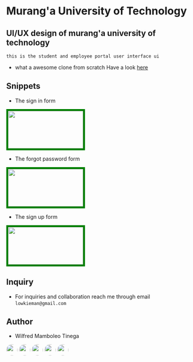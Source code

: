 # Murang'a University of Technology
## UI/UX design of murang'a university of technology
```this is the student and employee portal user interface ui```
- what a awesome clone from scratch
Have a look [here](https://mutportal.vercel.app)

## Snippets
- The sign in form
<img src="assets/Output.png" style="width: 200px; height: 100px; border: 5px solid green;">

- The forgot password form
<img src="assets/output2.png" style="width: 200px; height: 100px; border: 5px solid green;">

- The sign up form
<img src="assets/output3.png" style="width: 200px; height: 100px; border: 5px solid green;">
    

## Inquiry
- For inquiries and collaboration reach me through email
```lowkieman@gmail.com ```

## Author
- Wilfred Mamboleo Tinega

[<img src="https://th.bing.com/th/id/R.6f9a03bd4554e5454de1c79f4c91aadf?rik=0c%2fLPEw2uBblNg&pid=ImgRaw&r=0" style="width:30px; height:30px; border-radius:20px;">](https://www.linkedin.com/in/wilfredtinega)
[<img src="https://th.bing.com/th/id/R.9c06c3b1bd6cc9e2d9eebcfdf0975019?rik=7186LRxOyYbqFA&pid=ImgRaw&r=0" style="width:30px; height:30px; border-radius:50%;">](https://wa.me/254798732981)
[<img src="https://imagepng.org/wp-content/uploads/2017/11/telegram-icone-icon.png" style="width:30px; height:30px; border-radius:50%;">](https://facebook.com/tinegamamboleo)
[<img src="https://th.bing.com/th/id/R.83e3cc297106767114f2c060f7f5fcbb?rik=FkFOcs3CThcCJQ&pid=ImgRaw&r=0" style="width:30px; height:30px; border-radius:50%;">](https://facebook.com/tinegamamboleo)
[<img src="https://toppng.com/public/uploads/preview/twitter-x-new-logo-round-icon-png-11692480241tdbz6jparr.webp" style="width:30px; height:30px; border-radius:20px;">](https://x.com/tinegawilfred)